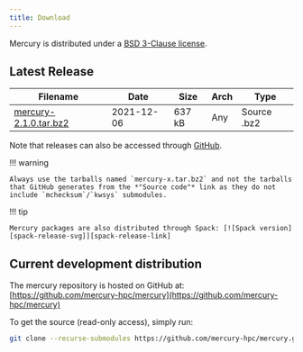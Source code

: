 ```yaml
---
title: Download
---
```


Mercury is distributed under a [BSD 3-Clause license][license].

## Latest Release

Filename                           | Date       | Size    | Arch | Type
---------------------------------- | ---------- | ------- | ---- | -----------
[mercury-2.1.0.tar.bz2][2.1.0] | 2021-12-06 | 637 kB  | Any  | Source .bz2

Note that releases can also be accessed through [GitHub][gh-releases].

!!! warning

    Always use the tarballs named `mercury-x.tar.bz2` and not the tarballs that GitHub generates from the *"Source code"* link as they do not include `mchecksum`/`kwsys` submodules.

!!! tip

    Mercury packages are also distributed through Spack: [![Spack version][spack-release-svg]][spack-release-link]

## Current development distribution

The mercury repository is hosted on GitHub at:
[https://github.com/mercury-hpc/mercury](https://github.com/mercury-hpc/mercury)

To get the source (read-only access), simply run:
```bash
git clone --recurse-submodules https://github.com/mercury-hpc/mercury.git 
```

[license]: https://github.com/mercury-hpc/mercury/blob/master/LICENSE.txt
[2.1.0]: https://github.com/mercury-hpc/mercury/releases/download/v2.1.0/mercury-2.1.0.tar.bz2
[gh-releases]: https://github.com/mercury-hpc/mercury/releases
[spack-release-svg]: https://img.shields.io/spack/v/mercury.svg?style=plastic
[spack-release-link]: https://spack.readthedocs.io/en/latest/package_list.html#mercury
